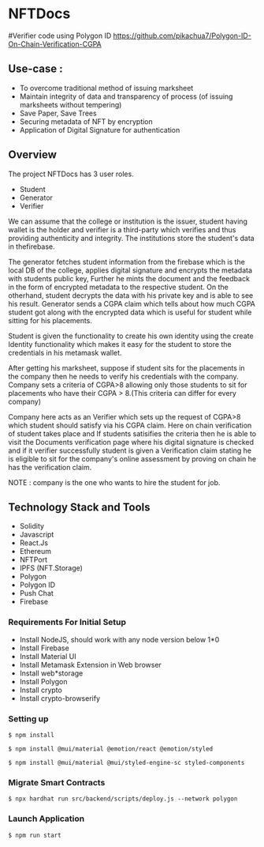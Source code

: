 # NFTDocs

#Verifier code using Polygon ID
https://github.com/pikachua7/Polygon-ID-On-Chain-Verification-CGPA

## Use-case : 
- To overcome traditional method of issuing marksheet
- Maintain integrity of data and transparency of process (of issuing marksheets without tempering) 
- Save Paper, Save Trees
- Securing metadata of NFT by encryption
- Application of Digital Signature for authentication


## Overview

The project NFTDocs has 3 user roles.
-  Student
-  Generator 
-  Verifier

We can assume that the college or institution is the issuer, student having wallet is the holder and verifier is a third-party which verifies and thus providing authenticity and integrity. The institutions store the student's data in thefirebase.

The generator fetches student information from the firebase which is the local DB of the college, applies digital signature and encrypts the metadata with students public key, Further he mints the document and the feedback in the form of encrypted metadata to the respective student.
On the otherhand, student decrypts the data with his private key and is able to see his result.
Generator sends a CGPA claim which tells about how much CGPA student got along with the encrypted data which is useful for student while sitting for his placements. 

Student is given the functionality to create his own identity using the create Identity functionality which makes it easy for the student to store the credentials in his metamask wallet.

After getting his marksheet, suppose if student sits for the placements in the company then he needs to verify his credentials with the company. Company sets a criteria of CGPA>8 allowing only those students to sit for placements who have their CGPA > 8.(This criteria can differ for every company)

Company here acts as an Verifier which sets up the request of CGPA>8 which student should satisfy via his CGPA claim. Here on chain verification of student takes place and If students satisifies the criteria then he is able to visit the Documents verification page where his digital signature is checked and if it verifier successfully student is given a Verification claim stating he is eligible to sit for the company's online assessment by proving on chain he has the verification claim.

NOTE : company is the one who wants to hire the student for job.


## Technology Stack and Tools

* Solidity 
* Javascript 
* React.Js
* Ethereum
* NFTPort
* IPFS (NFT.Storage)
* Polygon 
* Polygon ID
* Push Chat 
* Firebase

### Requirements For Initial Setup
* Install NodeJS, should work with any node version below 1*0
* Install Firebase
* Install Material UI
* Install Metamask Extension in Web browser
* Install web*storage
* Install Polygon
* Install crypto
* Install crypto-browserify

### Setting up
```
$ npm install
```
```
$ npm install @mui/material @emotion/react @emotion/styled
```
```
$ npm install @mui/material @mui/styled-engine-sc styled-components
```

### Migrate Smart Contracts
```
$ npx hardhat run src/backend/scripts/deploy.js --network polygon
```

### Launch Application
```
$ npm run start
```
